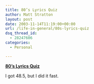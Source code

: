 ```yaml
---
title: 80’s Lyrics Quiz
author: Matt Stratton
layout: post
date: 2003-11-14T11:19:00+00:00
url: /life-in-general/80s-lyrics-quiz
dsq_thread_id:
  - 28247606
categories:
  - Personal

---
```

**[80&#8217;s Lyrics Quiz][1]**

I got 48.5, but I did it fast.

 [1]: https://www.yetanotherdot.com/asp/80s.html